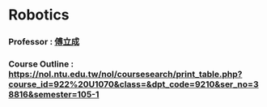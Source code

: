 # Robotics 
### Professor : [傅立成](http://robotlab.csie.ntu.edu.tw/labindex.html)
### Course Outline : https://nol.ntu.edu.tw/nol/coursesearch/print_table.php?course_id=922%20U1070&class=&dpt_code=9210&ser_no=38816&semester=105-1
